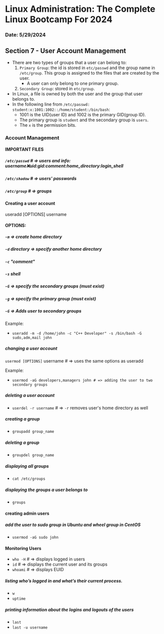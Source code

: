 # Linux Administration: The Complete Linux Bootcamp For 2024
### Date: 5/29/2024

## Section 7 - User Account Management
- There are two types of groups that a user can belong to:
  1. `Primary Group`: the id is stored in `etc/passwd` and the group name in `/etc/group`. This group is assigned to the files that are created by the user.
     - A user can only belong to one primary group. 
  2. `Secondary Group`: stored in `etc/group`.
- In Linux, a file is owned by both the user and the group that user belongs to.
- In the following line from `/etc/passwd: student:x:1001:1002::/home/student:/bin/bash`:
  - 1001 is the UID(user ID) and 1002 is the primary GID(group ID).
  - The primary group is `student` and the secondary group is `users`.
  - The `x` is the permission bits.

### Account Management
#### IMPORTANT FILES
##### `/etc/passwd` # => users and info: username:x:uid:gid:comment:home_directory:login_shell
##### `/etc/shadow` # => users' passwords
##### `/etc/group` # => groups

#### Creating a user account
useradd [OPTIONS] username
#### OPTIONS:
##### `-m` => create home directory
##### `-d` directory => specify another home directory
##### `-c` "comment"
##### `-s` shell
##### `-G` => specify the secondary groups (must exist)
##### `-g` => specify the primary group (must exist)
##### `-G` => Adds user to secondary groups

Example:
  - `useradd -m -d /home/john -c "C++ Developer" -s /bin/bash -G sudo,adm,mail john`

##### changing a user account
`usermod [OPTIONS]` username # => uses the same options as useradd

Example:
  - `usermod -aG developers,managers john # => adding the user to two secondary groups`

##### deleting a user account
  - `userdel -r username` # => `-r` removes user's home directory as well

##### creating a group
  - `groupadd group_name`

##### deleting a group
  - `groupdel group_name`

##### displaying all groups
  - `cat /etc/groups`

##### displaying the groups a user belongs to
  - `groups`

#### creating admin users
##### add the user to sudo group in Ubuntu and wheel group in CentOS
  - `usermod -aG sudo john`


#### Monitoring Users
  - `who -H` # => displays logged in users
  - `id` # => displays the current user and its groups
  - `whoami` # => displays EUID

##### listing who’s logged in and what’s their current process.
  - `w`
  - `uptime`

##### printing information about the logins and logouts of the users
  - `last`
  - `last -u username`